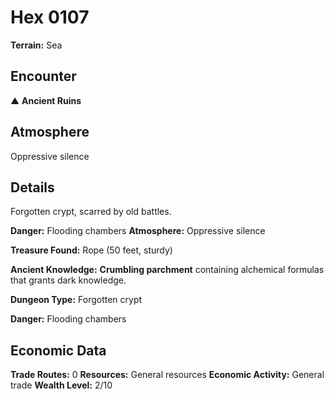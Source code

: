 # Hex 0107

**Terrain:** Sea

## Encounter
▲ **Ancient Ruins**

## Atmosphere
Oppressive silence

## Details
Forgotten crypt, scarred by old battles.

**Danger:** Flooding chambers
**Atmosphere:** Oppressive silence

**Treasure Found:** Rope (50 feet, sturdy)

**Ancient Knowledge:** **Crumbling parchment** containing alchemical formulas that grants dark knowledge.

**Dungeon Type:** Forgotten crypt

**Danger:** Flooding chambers

## Economic Data
**Trade Routes:** 0
**Resources:** General resources
**Economic Activity:** General trade
**Wealth Level:** 2/10
